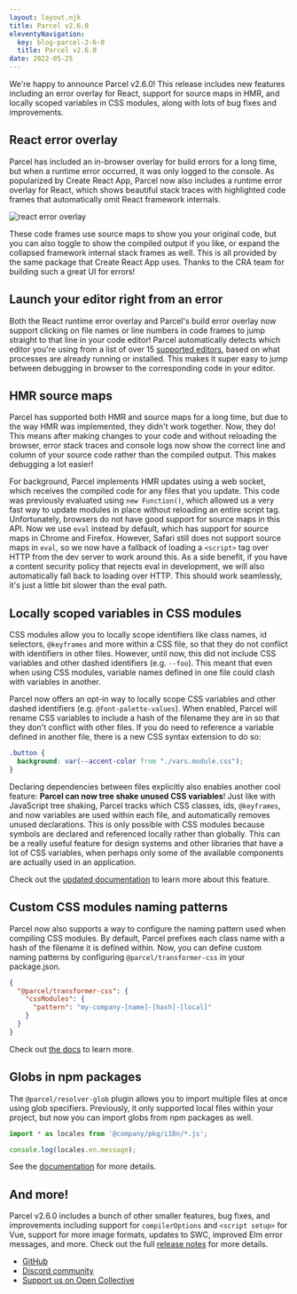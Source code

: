 ```yaml
---
layout: layout.njk
title: Parcel v2.6.0
eleventyNavigation:
  key: blog-parcel-2-6-0
  title: Parcel v2.6.0
date: 2022-05-25
---
```


We're happy to announce Parcel v2.6.0! This release includes new features including an error overlay for React, support for source maps in HMR, and locally scoped variables in CSS modules, along with lots of bug fixes and improvements.

## React error overlay

Parcel has included an in-browser overlay for build errors for a long time, but when a runtime error occurred, it was only logged to the console. As popularized by Create React App, Parcel now also includes a runtime error overlay for React, which shows beautiful stack traces with highlighted code frames that automatically omit React framework internals.

![react error overlay](react-error-overlay.png)

These code frames use source maps to show you your original code, but you can also toggle to show the compiled output if you like, or expand the collapsed framework internal stack frames as well. This is all provided by the same package that Create React App uses. Thanks to the CRA team for building such a great UI for errors!

## Launch your editor right from an error

Both the React runtime error overlay and Parcel's build error overlay now support clicking on file names or line numbers in code frames to jump straight to that line in your code editor! Parcel automatically detects which editor you're using from a list of over 15 [supported editors](https://github.com/yyx990803/launch-editor#supported-editors), based on what processes are already running or installed. This makes it super easy to jump between debugging in browser to the corresponding code in your editor.

## HMR source maps

Parcel has supported both HMR and source maps for a long time, but due to the way HMR was implemented, they didn't work together. Now, they do! This means after making changes to your code and without reloading the browser, error stack traces and console logs now show the correct line and column of your source code rather than the compiled output. This makes debugging a lot easier!

For background, Parcel implements HMR updates using a web socket, which receives the compiled code for any files that you update. This code was previously evaluated using `new Function()`, which allowed us a very fast way to update modules in place without reloading an entire script tag. Unfortunately, browsers do not have good support for source maps in this API. Now we use `eval` instead by default, which has support for source maps in Chrome and Firefox. However, Safari still does not support source maps in `eval`, so we now have a fallback of loading a `<script>` tag over HTTP from the dev server to work around this. As a side benefit, if you have a content security policy that rejects eval in development, we will also automatically fall back to loading over HTTP. This should work seamlessly, it's just a little bit slower than the eval path.

## Locally scoped variables in CSS modules

CSS modules allow you to locally scope identifiers like class names, id selectors, `@keyframes` and more within a CSS file, so that they do not conflict with identifiers in other files. However, until now, this did not include CSS variables and other dashed identifiers (e.g. `--foo`). This meant that even when using CSS modules, variable names defined in one file could clash with variables in another.

Parcel now offers an opt-in way to locally scope CSS variables and other dashed identifiers (e.g. `@font-palette-values`). When enabled, Parcel will rename CSS variables to include a hash of the filename they are in so that they don't conflict with other files. If you do need to reference a variable defined in another file, there is a new CSS syntax extension to do so:

```css
.button {
  background: var(--accent-color from "./vars.module.css");
}
```

Declaring dependencies between files explicitly also enables another cool feature: **Parcel can now tree shake unused CSS variables**! Just like with JavaScript tree shaking, Parcel tracks which CSS classes, ids, `@keyframes`, and now variables are used within each file, and automatically removes unused declarations. This is only possible with CSS modules because symbols are declared and referenced locally rather than globally. This can be a really useful feature for design systems and other libraries that have a lot of CSS variables, when perhaps only some of the available components are actually used in an application.

Check out the [updated documentation](/languages/css/#local-css-variables) to learn more about this feature.

## Custom CSS modules naming patterns

Parcel now also supports a way to configure the naming pattern used when compiling CSS modules. By default, Parcel prefixes each class name with a hash of the filename it is defined within. Now, you can define custom naming patterns by configuring `@parcel/transformer-css` in your package.json.

```json
{
  "@parcel/transformer-css": {
    "cssModules": {
      "pattern": "my-company-[name]-[hash]-[local]"
    }
  }
}
```

Check out [the docs](/languages/css/#custom-naming-patterns) to learn more.

## Globs in npm packages

The `@parcel/resolver-glob` plugin allows you to import multiple files at once using glob specifiers. Previously, it only supported local files within your project, but now you can import globs from npm packages as well.

```js
import * as locales from '@company/pkg/i18n/*.js';

console.log(locales.en.message);
```

See the [documentation](/features/dependency-resolution/#glob-specifiers) for more details.

## And more!

Parcel v2.6.0 includes a bunch of other smaller features, bug fixes, and improvements including support for `compilerOptions` and `<script setup>` for Vue, support for more image formats, updates to SWC, improved Elm error messages, and more. Check out the full [release notes](https://github.com/parcel-bundler/parcel/releases/tag/v2.6.0) for more details.

- [GitHub](https://github.com/parcel-bundler/parcel)
- [Discord community](https://discord.gg/XSCzqGRuvr)
- [Support us on Open Collective](https://opencollective.com/parcel)

